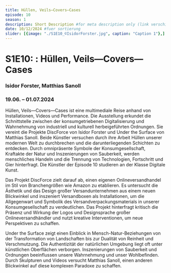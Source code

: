 ```yaml
---
title: Hüllen, Veils—Covers—Cases
episode: 10
season: 1
description: Short Description #for meta description only (link verschicken etc. nicht auf der seite zu sehen)
date: 10/12/2024 #fuer sortierung
slider: [{image: "./S1E10_©IsidorForster.jpg", caption: "Caption 1"},]
---
```


# S1E10: : Hüllen, Veils—Covers—Cases
### Isidor Forster, Matthias Sanoll
### 19.06. – 01.07.2024
		
Hüllen, Veils—Covers—Cases ist eine multimediale Reise anhand von Installationen, Videos und Performance. Die Ausstellung erkundet die Schnittstelle zwischen der konsumgetriebenen Digitalisierung und Wahrnehmung von industriell und kulturell herbeigeführten Ordnungen. Sie vereint die Projekte DiscForce von Isidor Forster und Under the Surface von Matthias Sanoll. Beide Künstler versuchen durch ihre Arbeit Hüllen unserer modernen Welt zu durchbrechen und die darunterliegenden Schichten zu entdecken. Durch omnipräsente Symbole der Konsumgesellschaft, Kraftakte der Natur und Inszenierungen von Sauberkeit, werden menschliches Handeln und die Trennung von Technologien, Fortschritt und Gier hinterfragt. Die Künstler der Episode 10 studieren an der Klasse Digitale Kunst. 

Das Projekt DiscForce zielt darauf ab, einen eigenen Onlineversandhandel im Stil von Branchengrößen wie Amazon zu etablieren. Es untersucht die Ästhetik und das Design großer Versandunternehmen aus einem neuen Blickwinkel und inszeniert Versandboxen als Installationen, um die Allgegenwart und Symbolik des Versandverpackungsmaterials in unserer Konsumgesellschaft zu verdeutlichen. Das Projekt hinterfragt kritisch die Präsenz und Wirkung der Logos und Designsprache großer Onlineversandhändler und nutzt
kreative Interventionen, um neue Perspektiven zu schaffen.

Under the Surface zeigt einen Einblick in Mensch-Natur-Beziehungen von der Transformation von Landschaften bis zur Dualität von Reinheit und Verschmutzung. Die Authentizität der natürlichen Umgebung liegt oft unter künstlichen Oberflächen verborgen. Inszenierungen von Sauberkeit und Ordnungen beeinflussen unsere Wahrnehmung und unser Wohlbefinden. Durch Skulpturen und Videos versucht Matthias Sanoll, einen anderen Blickwinkel auf diese komplexen Paradoxe zu schaffen.
